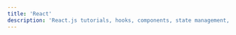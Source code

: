 ```yaml
---
title: 'React'
description: 'React.js tutorials, hooks, components, state management, best practices, and modern React development techniques.'
---
```

